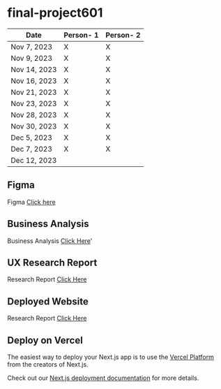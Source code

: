 # final-project601


| Date        | Person- 1 | Person- 2 |
|------------ |-----------|-----------|
| Nov 7, 2023 |     X     |     X     |
| Nov 9, 2023 |     X     |     X     |
| Nov 14, 2023|     X     |     X     |
| Nov 16, 2023|     X     |     X     |
| Nov 21, 2023|     X     |     X     |
| Nov 23, 2023|     X     |     X     |
| Nov 28, 2023|     X     |     X     |
| Nov 30, 2023|     X     |     X     |
| Dec 5, 2023 |     X     |     X     |
| Dec 7, 2023 |     X     |     X     |
| Dec 12, 2023|           |           |


## Figma 

Figma [Click here](https://www.figma.com/file/lesPtskAsZILemXQOEqptM/Luxury-Restaurant-(Community)?type=design&node-id=1%3A8&mode=design&t=iIXZuifyqARPw48t-1)

## Business Analysis

Business Analysis [Click Here](https://docs.google.com/document/d/1ka74GFVtkrU48M1ey7xwAkohXBHxRDM_xNpIUaFzTco/edit?usp=sharing)'

## UX Research Report

Research Report [Click Here](/UX%20Research%20Report.pdf)

## Deployed Website

Research Report [Click Here](https://final-project601-z36c.vercel.app/#feature)

## Deploy on Vercel

The easiest way to deploy your Next.js app is to use the [Vercel Platform](https://vercel.com/new?utm_medium=default-template&filter=next.js&utm_source=create-next-app&utm_campaign=create-next-app-readme) from the creators of Next.js.

Check out our [Next.js deployment documentation](https://nextjs.org/docs/deployment) for more details.
